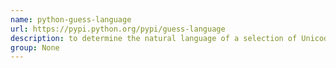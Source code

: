 ```yaml
---
name: python-guess-language
url: https://pypi.python.org/pypi/guess-language
description: to determine the natural language of a selection of Unicode (utf-8) text. URL : https://pypi.python.org/pypi/guess-language Groups : None
group: None
---
```


